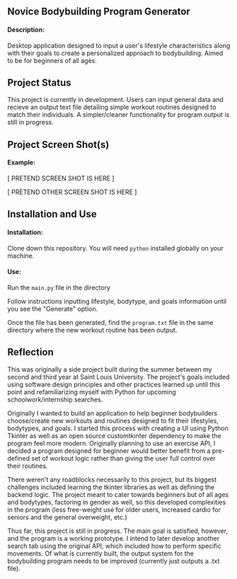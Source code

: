 ## Novice Bodybuilding Program Generator

#### Description:

Desktop application designed to input a user's lifestyle characteristics along with their goals to create a personalized approach to bodybuilding. Aimed to be for beginners of all ages.

## Project Status

This project is currently in development. Users can input general data and recieve an output text file detailing simple workout routines designed to match their individuals. A simpler/cleaner functionality for program output is still in progress.

## Project Screen Shot(s)

#### Example:   

[ PRETEND SCREEN SHOT IS HERE ]

[ PRETEND OTHER SCREEN SHOT IS HERE ]

## Installation and Use

#### Installation:  

Clone down this repository. You will need `python` installed globally on your machine.  

#### Use:

Run the `main.py` file in the directory

Follow instructions inputting lifestyle, bodytype, and goals information until you see the "Generate" option.

Once the file has been generated, find the `program.txt` file in the same directory where the new workout routine has been output.


## Reflection

This was originally a side project built during the summer between my second and third year at Saint Louis University. The project's goals included using software design principles and other practices learned up until this point and refamiliarizing myself with Python for upcoming schoolwork/internship searches.

Originally I wanted to build an application to help beginner bodybuilders choose/create new workouts and routines designed to fit their lifestyles, bodytypes, and goals. I started this process with creating a UI using Python Tkinter as well as an open source customtkinter dependency to make the program feel more modern. Originally planning to use an exercise API, I decided a program designed for beginner would better benefit from a pre-defined set of workout logic rather than giving the user full control over their routines.

There weren't any roadblocks necessarily to this project, but its biggest challenges included learning the tkinter libraries as well as defining the backend logic. The project meant to cater towards beginners but of all ages and bodytypes, factoring in gender as well, so this developed complexities in the program (less free-weight use for older users, increased cardio for seniors and the general overweight, etc.)

Thus far, this project is still in progress. The main goal is satisfied, however, and the program is a working prototype. I intend to later develop another search tab using the original API, which included how to perform specific movements. Of what is currently built, the output system for the bodybuilding program needs to be improved (currently just outputs a .txt file).